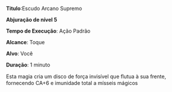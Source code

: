 **Titulo**:Escudo Arcano Supremo

**Abjuração de nível 5**

**Tempo de Execução**: Ação Padrão

**Alcance**: Toque

**Alvo**: Você

**Duração**: 1 minuto


Esta magia cria um disco de força invisível que ﬂutua à sua frente, fornecendo CA+6 e imunidade total a mísseis mágicos